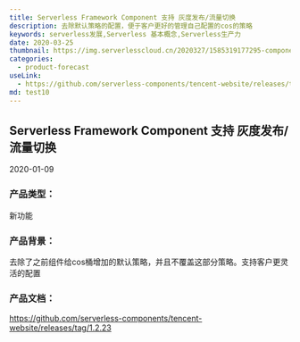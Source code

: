 ```yaml
---
title: Serverless Framework Component 支持 灰度发布/流量切换
description: 去除默认策略的配置，便于客户更好的管理自己配置的cos的策略
keywords: serverless发展,Serverless 基本概念,Serverless生产力
date: 2020-03-25
thumbnail: https://img.serverlesscloud.cn/2020327/1585319177295-component-framework.png
categories:
  - product-forecast
useLink: 
  - https://github.com/serverless-components/tencent-website/releases/tag/1.2.23
md: test10
---
```

## **Serverless Framework Component 支持 灰度发布/流量切换**

2020-01-09

### **产品类型**：
新功能

### **产品背景**：
去除了之前组件给cos桶增加的默认策略，并且不覆盖这部分策略。支持客户更灵活的配置
### **产品文档**：
https://github.com/serverless-components/tencent-website/releases/tag/1.2.23


